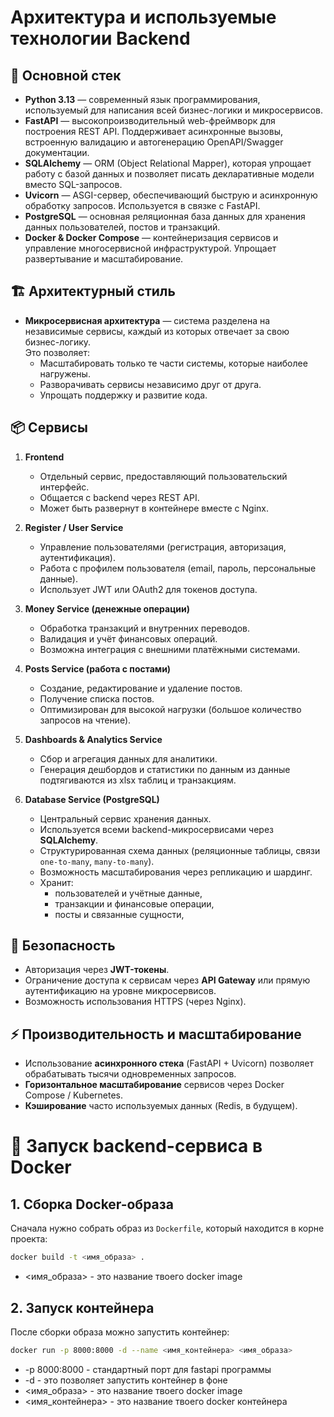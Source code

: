# Архитектура и используемые технологии Backend

## 🚀 Основной стек
- **Python 3.13** — современный язык программирования, используемый для написания всей бизнес-логики и микросервисов.
- **FastAPI** — высокопроизводительный web-фреймворк для построения REST API. Поддерживает асинхронные вызовы, встроенную валидацию и автогенерацию OpenAPI/Swagger документации.
- **SQLAlchemy** — ORM (Object Relational Mapper), которая упрощает работу с базой данных и позволяет писать декларативные модели вместо SQL-запросов.
- **Uvicorn** — ASGI-сервер, обеспечивающий быструю и асинхронную обработку запросов. Используется в связке с FastAPI.
- **PostgreSQL** — основная реляционная база данных для хранения данных пользователей, постов и транзакций.
- **Docker & Docker Compose** — контейнеризация сервисов и управление многосервисной инфраструктурой. Упрощает развертывание и масштабирование.

## 🏗 Архитектурный стиль
- **Микросервисная архитектура** — система разделена на независимые сервисы, каждый из которых отвечает за свою бизнес-логику.  
  Это позволяет:
  - Масштабировать только те части системы, которые наиболее нагружены.
  - Разворачивать сервисы независимо друг от друга.
  - Упрощать поддержку и развитие кода.

## 📦 Сервисы
1. **Frontend**  
   - Отдельный сервис, предоставляющий пользовательский интерфейс.  
   - Общается с backend через REST API.  
   - Может быть развернут в контейнере вместе с Nginx.

2. **Register / User Service**  
   - Управление пользователями (регистрация, авторизация, аутентификация).  
   - Работа с профилем пользователя (email, пароль, персональные данные).  
   - Использует JWT или OAuth2 для токенов доступа.

3. **Money Service (денежные операции)**  
   - Обработка транзакций и внутренних переводов.  
   - Валидация и учёт финансовых операций.  
   - Возможна интеграция с внешними платёжными системами.

4. **Posts Service (работа с постами)**  
   - Создание, редактирование и удаление постов.  
   - Получение списка постов.  
   - Оптимизирован для высокой нагрузки (большое количество запросов на чтение).

5. **Dashboards & Analytics Service**  
   - Сбор и агрегация данных для аналитики.  
   - Генерация дешбордов и статистики по данным из данные подтягиваются из xlsx таблиц и транзакциям.  


6. **Database Service (PostgreSQL)**  
   - Центральный сервис хранения данных.  
   - Используется всеми backend-микросервисами через **SQLAlchemy**.  
   - Структурированная схема данных (реляционные таблицы, связи `one-to-many`, `many-to-many`).  
   - Возможность масштабирования через репликацию и шардинг.  
   - Хранит:
     - пользователей и учётные данные,  
     - транзакции и финансовые операции,  
     - посты и связанные сущности,  

## 🔐 Безопасность
- Авторизация через **JWT-токены**.  
- Ограничение доступа к сервисам через **API Gateway** или прямую аутентификацию на уровне микросервисов.  
- Возможность использования HTTPS (через Nginx).

## ⚡ Производительность и масштабирование
- Использование **асинхронного стека** (FastAPI + Uvicorn) позволяет обрабатывать тысячи одновременных запросов.  
- **Горизонтальное масштабирование** сервисов через Docker Compose / Kubernetes.  
- **Кэширование** часто используемых данных (Redis, в будущем).



# 🚀 Запуск backend-сервиса в Docker

## 1. Сборка Docker-образа
Сначала нужно собрать образ из `Dockerfile`, который находится в корне проекта:

```bash
docker build -t <имя_образа> .
```

- <имя_образа> - это название твоего docker image

## 2. Запуск контейнера
После сборки образа можно запустить контейнер:

```bash
docker run -p 8000:8000 -d --name <имя_контейнера> <имя_образа>
```

- -p 8000:8000 - стандартный порт для fastapi программы
- -d  - это позволяет запустить контейнер в фоне
- <имя_образа> - это название твоего docker image
- <имя_контейнера> - это название твоего docker контейнера
